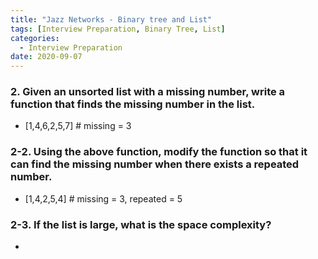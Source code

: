 ```yaml
---
title: "Jazz Networks - Binary tree and List"
tags: [Interview Preparation, Binary Tree, List]
categories:
  - Interview Preparation
date: 2020-09-07
---
```





### 2. Given an unsorted list with a missing number, write a function that finds the missing number in the list.
 - [1,4,6,2,5,7]  # missing = 3




### 2-2. Using the above function, modify the function so that it can find the missing number when there exists a repeated number.
 - [1,4,2,5,4]   # missing = 3, repeated = 5


### 2-3. If the list is large, what is the space complexity?
-

